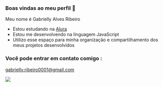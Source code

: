 ### Boas vindas ao meu perfil 💛

Meu nome é Gabrielly Alves Ribeiro

- Estou estudando na [Alura](https://www.alura.com.br)
- Estou me desenvolvendo na linguagem JavaScript
- Utilizo esse espaço para minha organização e compartilhamento dos meus projetos desenvolvidos

### Você pode entrar em contato comigo :

gabrielly.ribeiro0001@gmail.com



![](https://media1.tenor.com/m/K4os6LODv7wAAAAC/muchas-gracias-thank-you.gif)
